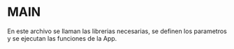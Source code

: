 # MAIN

En este archivo se llaman las librerias necesarias, se definen los parametros y se ejecutan las funciones de la App.
